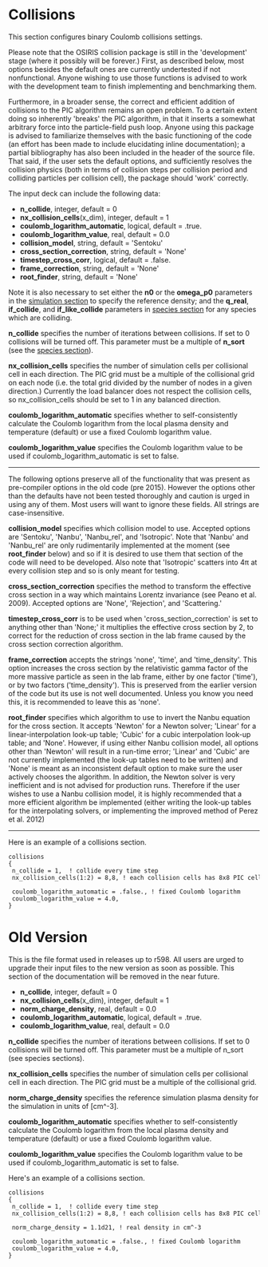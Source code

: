 # Collisions

This section configures binary Coulomb collisions settings.

Please note that the OSIRIS collision package is still in the
'development' stage (where it possibly will be forever.) First, as
described below, most options besides the default ones are currently
undertested if not nonfunctional. Anyone wishing to use those functions
is advised to work with the development team to finish implementing and
benchmarking them.

Furthermore, in a broader sense, the correct and efficient addition of
collisions to the PIC algorithm remains an open problem. To a certain
extent doing so inherently 'breaks' the PIC algorithm, in that it
inserts a somewhat arbitrary force into the particle-field push loop.
Anyone using this package is advised to familiarize themselves with the
basic functioning of the code (an effort has been made to include
elucidating inline documentation); a partial bibliography has also been
included in the header of the source file. That said, if the user sets
the default options, and sufficiently resolves the collision physics
(both in terms of collision steps per collision period and colliding
particles per collision cell), the package should 'work' correctly.

The input deck can include the following data:

- **n_collide**, integer, default = 0
- **nx_collision_cells**(x_dim), integer, default = 1
- **coulomb_logarithm_automatic**, logical, default = .true.
- **coulomb_logarithm_value**, real, default = 0.0
- **collision_model**, string, default = 'Sentoku'
- **cross_section_correction**, string, default = 'None'
- **timestep_cross_corr**, logical, default = .false.
- **frame_correction**, string, default = 'None'
- **root_finder**, string, default = 'None'

Note it is also necessary to set either the **n0** or the **omega_p0**
parameters in the [simulation
section](Reference_Guide:_Simulation "wikilink") to specify the
reference density; and the **q_real**, **if_collide**, and
**if_like_collide** parameters in [species
section](Reference_Guide:_Species "wikilink") for any species which are
colliding.

**n_collide** specifies the number of iterations between collisions. If
set to 0 collisions will be turned off. This parameter must be a
multiple of **n_sort** (see the [species
section](Reference_Guide:_Species "wikilink")).

**nx_collision_cells** specifies the number of simulation cells per
collisional cell in each direction. The PIC grid must be a multiple of
the collisional grid on each node (i.e. the total grid divided by the
number of nodes in a given direction.) Currently the load balancer does
not respect the collision cells, so nx_collision_cells should be set to
1 in any balanced direction.

**coulomb_logarithm_automatic** specifies whether to self-consistently
calculate the Coulomb logarithm from the local plasma density and
temperature (default) or use a fixed Coulomb logarithm value.

**coulomb_logarithm_value** specifies the Coulomb logarithm value to be
used if coulomb_logarithm_automatic is set to false.

------------------------------------------------------------------------

The following options preserve all of the functionality that was present
as pre-compiler options in the old code (pre 2015). However the options
other than the defaults have not been tested thoroughly and caution is
urged in using any of them. Most users will want to ignore these fields.
All strings are case-insensitive.

**collision_model** specifies which collision model to use. Accepted
options are 'Sentoku', 'Nanbu', 'Nanbu_rel', and 'Isotropic'. Note that
'Nanbu' and 'Nanbu_rel' are only rudimentarily implemented at the moment
(see **root_finder** below) and so if it is desired to use them that
section of the code will need to be developed. Also note that
'Isotropic' scatters into 4π at every collision step and so is only
meant for testing.

**cross_section_correction** specifies the method to transform the
effective cross section in a way which maintains Lorentz invariance (see
Peano et al. 2009). Accepted options are 'None', 'Rejection', and
'Scattering.'

**timestep_cross_corr** is to be used when 'cross_section_correction' is
set to anything other than 'None;' it multiplies the effective cross
section by 2, to correct for the reduction of cross section in the lab
frame caused by the cross section correction algorithm.

**frame_correction** accepts the strings 'none', 'time', and
'time_density'. This option increases the cross section by the
relativistic gamma factor of the more massive particle as seen in the
lab frame, either by one factor ('time'), or by two factors
('time_density'). This is preserved from the earlier version of the code
but its use is not well documented. Unless you know you need this, it is
recommended to leave this as 'none'.

**root_finder** specifies which algorithm to use to invert the Nanbu
equation for the cross section. It accepts 'Newton' for a Newton solver;
'Linear' for a linear-interpolation look-up table; 'Cubic' for a cubic
interpolation look-up table; and 'None'. However, if using either Nanbu
collision model, all options other than 'Newton' will result in a
run-time error; 'Linear' and 'Cubic' are not currently implemented (the
look-up tables need to be written) and 'None' is meant as an
inconsistent default option to make sure the user actively chooses the
algorithm. In addition, the Newton solver is very inefficient and is not
advised for production runs. Therefore if the user wishes to use a Nanbu
collision model, it is highly recommended that a more efficient
algorithm be implemented (either writing the look-up tables for the
interpolating solvers, or implementing the improved method of Perez et
al. 2012)

------------------------------------------------------------------------

Here is an example of a collisions section.

```text
collisions
{
 n_collide = 1,  ! collide every time step
 nx_collision_cells(1:2) = 8,8, ! each collision cells has 8x8 PIC cells
   
 coulomb_logarithm_automatic = .false., ! fixed Coulomb logarithm
 coulomb_logarithm_value = 4.0,
}
```

# Old Version

This is the file format used in releases up to r598. All users are urged
to upgrade their input files to the new version as soon as possible.
This section of the documentation will be removed in the near future.

- **n_collide**, integer, default = 0
- **nx_collision_cells**(x_dim), integer, default = 1
- **norm_charge_density**, real, default = 0.0
- **coulomb_logarithm_automatic**, logical, default = .true.
- **coulomb_logarithm_value**, real, default = 0.0

**n_collide** specifies the number of iterations between collisions. If
set to 0 collisions will be turned off. This parameter must be a
multiple of n_sort (see species sections).

**nx_collision_cells** specifies the number of simulation cells per
collisional cell in each direction. The PIC grid must be a multiple of
the collisional grid.

**norm_charge_density** specifies the reference simulation plasma
density for the simulation in units of \[cm^-3\].

**coulomb_logarithm_automatic** specifies whether to self-consistently
calculate the Coulomb logarithm from the local plasma density and
temperature (default) or use a fixed Coulomb logarithm value.

**coulomb_logarithm_value** specifies the Coulomb logarithm value to be
used if coulomb_logarithm_automatic is set to false.

Here's an example of a collisions section.

```
collisions
{
 n_collide = 1,  ! collide every time step
 nx_collision_cells(1:2) = 8,8, ! each collision cells has 8x8 PIC cells
 
 norm_charge_density = 1.1d21, ! real density in cm^-3 
 
 coulomb_logarithm_automatic = .false., ! fixed Coulomb logarithm
 coulomb_logarithm_value = 4.0,
}
```
